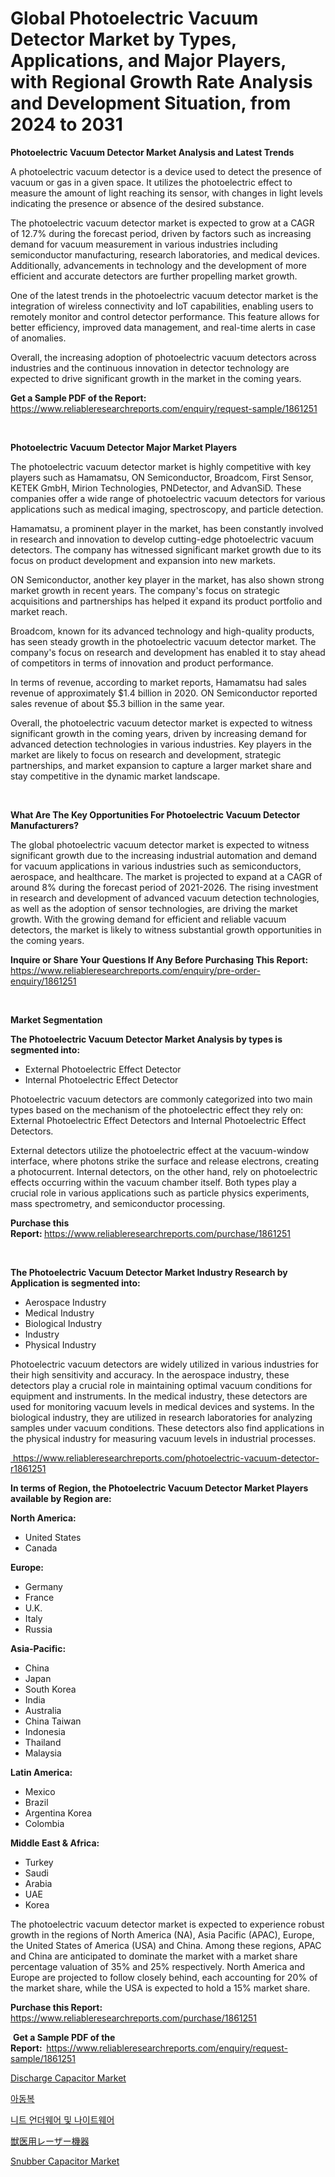 <p><h1>Global Photoelectric Vacuum Detector Market by Types, Applications, and Major Players, with Regional Growth Rate Analysis and Development Situation, from 2024 to 2031</h1></p><p><strong>Photoelectric Vacuum Detector Market Analysis and Latest Trends</strong></p>
<p><p>A photoelectric vacuum detector is a device used to detect the presence of vacuum or gas in a given space. It utilizes the photoelectric effect to measure the amount of light reaching its sensor, with changes in light levels indicating the presence or absence of the desired substance.</p><p>The photoelectric vacuum detector market is expected to grow at a CAGR of 12.7% during the forecast period, driven by factors such as increasing demand for vacuum measurement in various industries including semiconductor manufacturing, research laboratories, and medical devices. Additionally, advancements in technology and the development of more efficient and accurate detectors are further propelling market growth.</p><p>One of the latest trends in the photoelectric vacuum detector market is the integration of wireless connectivity and IoT capabilities, enabling users to remotely monitor and control detector performance. This feature allows for better efficiency, improved data management, and real-time alerts in case of anomalies.</p><p>Overall, the increasing adoption of photoelectric vacuum detectors across industries and the continuous innovation in detector technology are expected to drive significant growth in the market in the coming years.</p></p>
<p><strong>Get a Sample PDF of the Report:&nbsp;</strong> <a href="https://www.reliableresearchreports.com/enquiry/request-sample/1861251">https://www.reliableresearchreports.com/enquiry/request-sample/1861251</a></p>
<p>&nbsp;</p>
<p><strong>Photoelectric Vacuum Detector Major Market Players</strong></p>
<p><p>The photoelectric vacuum detector market is highly competitive with key players such as Hamamatsu, ON Semiconductor, Broadcom, First Sensor, KETEK GmbH, Mirion Technologies, PNDetector, and AdvanSiD. These companies offer a wide range of photoelectric vacuum detectors for various applications such as medical imaging, spectroscopy, and particle detection.</p><p>Hamamatsu, a prominent player in the market, has been constantly involved in research and innovation to develop cutting-edge photoelectric vacuum detectors. The company has witnessed significant market growth due to its focus on product development and expansion into new markets.</p><p>ON Semiconductor, another key player in the market, has also shown strong market growth in recent years. The company's focus on strategic acquisitions and partnerships has helped it expand its product portfolio and market reach.</p><p>Broadcom, known for its advanced technology and high-quality products, has seen steady growth in the photoelectric vacuum detector market. The company's focus on research and development has enabled it to stay ahead of competitors in terms of innovation and product performance.</p><p>In terms of revenue, according to market reports, Hamamatsu had sales revenue of approximately $1.4 billion in 2020. ON Semiconductor reported sales revenue of about $5.3 billion in the same year.</p><p>Overall, the photoelectric vacuum detector market is expected to witness significant growth in the coming years, driven by increasing demand for advanced detection technologies in various industries. Key players in the market are likely to focus on research and development, strategic partnerships, and market expansion to capture a larger market share and stay competitive in the dynamic market landscape.</p></p>
<p>&nbsp;</p>
<p><strong>What Are The Key Opportunities For Photoelectric Vacuum Detector Manufacturers?</strong></p>
<p><p>The global photoelectric vacuum detector market is expected to witness significant growth due to the increasing industrial automation and demand for vacuum applications in various industries such as semiconductors, aerospace, and healthcare. The market is projected to expand at a CAGR of around 8% during the forecast period of 2021-2026. The rising investment in research and development of advanced vacuum detection technologies, as well as the adoption of sensor technologies, are driving the market growth. With the growing demand for efficient and reliable vacuum detectors, the market is likely to witness substantial growth opportunities in the coming years.</p></p>
<p><strong>Inquire or Share Your Questions If Any Before Purchasing This Report:</strong> <a href="https://www.reliableresearchreports.com/enquiry/pre-order-enquiry/1861251">https://www.reliableresearchreports.com/enquiry/pre-order-enquiry/1861251</a></p>
<p>&nbsp;</p>
<p><strong>Market Segmentation</strong></p>
<p><strong>The Photoelectric Vacuum Detector Market Analysis by types is segmented into:</strong></p>
<p><ul><li>External Photoelectric Effect Detector</li><li>Internal Photoelectric Effect Detector</li></ul></p>
<p><p>Photoelectric vacuum detectors are commonly categorized into two main types based on the mechanism of the photoelectric effect they rely on: External Photoelectric Effect Detectors and Internal Photoelectric Effect Detectors. </p><p>External detectors utilize the photoelectric effect at the vacuum-window interface, where photons strike the surface and release electrons, creating a photocurrent. Internal detectors, on the other hand, rely on photoelectric effects occurring within the vacuum chamber itself. Both types play a crucial role in various applications such as particle physics experiments, mass spectrometry, and semiconductor processing.</p></p>
<p><strong>Purchase this Report:&nbsp;</strong><a href="https://www.reliableresearchreports.com/purchase/1861251">https://www.reliableresearchreports.com/purchase/1861251</a></p>
<p>&nbsp;</p>
<p><strong>The Photoelectric Vacuum Detector Market Industry Research by Application is segmented into:</strong></p>
<p><ul><li>Aerospace Industry</li><li>Medical Industry</li><li>Biological Industry</li><li>Industry</li><li>Physical Industry</li></ul></p>
<p><p>Photoelectric vacuum detectors are widely utilized in various industries for their high sensitivity and accuracy. In the aerospace industry, these detectors play a crucial role in maintaining optimal vacuum conditions for equipment and instruments. In the medical industry, these detectors are used for monitoring vacuum levels in medical devices and systems. In the biological industry, they are utilized in research laboratories for analyzing samples under vacuum conditions. These detectors also find applications in the physical industry for measuring vacuum levels in industrial processes.</p></p>
<p><a href="https://www.reliableresearchreports.com/photoelectric-vacuum-detector-r1861251">&nbsp;https://www.reliableresearchreports.com/photoelectric-vacuum-detector-r1861251</a></p>
<p><strong>In terms of Region, the Photoelectric Vacuum Detector Market Players available by Region are:</strong></p>
<p>
    <p> <strong> North America: </strong>
        <ul>
            <li>United States</li>
            <li>Canada</li>
        </ul>
        </p> 
    <p> <strong> Europe: </strong>
        <ul>
            <li>Germany</li>
            <li>France</li>
            <li>U.K.</li>
            <li>Italy</li>
            <li>Russia</li>
        </ul>
        </p> 
    <p> <strong> Asia-Pacific: </strong>
        <ul>
            <li>China</li>
            <li>Japan</li>
            <li>South Korea</li>
            <li>India</li>
            <li>Australia</li>
            <li>China Taiwan</li>
            <li>Indonesia</li>
            <li>Thailand</li>
            <li>Malaysia</li>
        </ul>
        </p> 
    <p> <strong> Latin America: </strong>
        <ul>
            <li>Mexico</li>
            <li>Brazil</li>
            <li>Argentina Korea</li>
            <li>Colombia</li>
        </ul>
        </p> 
    <p> <strong> Middle East & Africa: </strong>
        <ul>
            <li>Turkey</li>
            <li>Saudi</li>
            <li>Arabia</li>
            <li>UAE</li>
            <li>Korea</li>
        </ul>
    </p>
    </p>
<p><p>The photoelectric vacuum detector market is expected to experience robust growth in the regions of North America (NA), Asia Pacific (APAC), Europe, the United States of America (USA) and China. Among these regions, APAC and China are anticipated to dominate the market with a market share percentage valuation of 35% and 25% respectively. North America and Europe are projected to follow closely behind, each accounting for 20% of the market share, while the USA is expected to hold a 15% market share.</p></p>
<p><strong>Purchase this Report: </strong><a href="https://www.reliableresearchreports.com/purchase/1861251">https://www.reliableresearchreports.com/purchase/1861251</a></p>
<p>&nbsp;<strong>Get a Sample PDF of the Report:&nbsp;&nbsp;</strong><a href="https://www.reliableresearchreports.com/enquiry/request-sample/1861251">https://www.reliableresearchreports.com/enquiry/request-sample/1861251</a></p>
<p><strong></strong></p>
<p><p><a href="https://github.com/crlaem461/Market-Research-Report-List-1/blob/main/discharge-capacitor-market.md">Discharge Capacitor Market</a></p><p><a href="https://github.com/milikokao84/Market-Research-Report-List-1/blob/main/9100572158131.md">아동복</a></p><p><a href="https://github.com/ROBERTS65DAVID/Market-Research-Report-List-1/blob/main/7677140158130.md">니트 언더웨어 및 나이트웨어</a></p><p><a href="https://github.com/LizaHeller2023/Market-Research-Report-List-1/blob/main/8979712148699.md">獣医用レーザー機器</a></p><p><a href="https://github.com/refatkhan11277/Market-Research-Report-List-1/blob/main/snubber-capacitor-market.md">Snubber Capacitor Market</a></p></p>